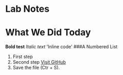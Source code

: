 # Lab Notes
# What We Did Today
**Bold test**
*Italic text*
'Inline code'
###A Numbered List
1. First step
2. Second step
[Visit GitHub](https://github.com)
4. Save the file (Ctr + S).

